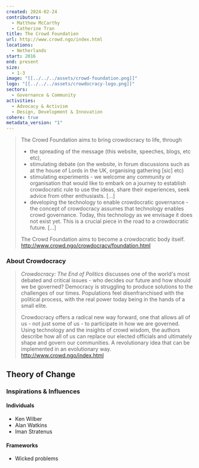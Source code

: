 ```yaml
---
created: 2024-02-24
contributors:
  - Matthew McCarthy
  - Catherine Tran
title: The Crowd Foundation
url: http://www.crowd.ngo/index.html
locations:
  - Netherlands
start: 2016
end: present
size:
  - 1-3
image: "[[../../../assets/crowd-foundation.png]]"
logo: "[[../../../assets/crowdocracy-logo.png]]"
sectors:
  - Governance & Community
activities:
  - Advocacy & Activism
  - Design, Development & Innovation
cohere: true
metadata_version: "1"
---
```

>The Crowd Foundation aims to bring crowdocracy to life, through
>
>- the spreading of the message (this website, speeches, blogs, etc etc),
>- stimulating debate (on the website, in forum discussions such as at the house of Lords in the UK, organising gathering [sic] etc)
>- stimulating experiments - we welcome any community or organisation that would like to embark on a journey to establish crowdocratic rule to use the ideas, share their experiences, seek advice from other enthusiasts. [...]
>- developing the technology to enable crowdocratic governance - the concept of crowdocracy assumes that technology enables crowd governance. Today, this technology as we envisage it does not exist yet. This is a crucial piece in the road to a crowdocratic future. [...]
>
>The Crowd Foundation aims to become a crowdocratic body itself.
http://www.crowd.ngo/crowdocracy/foundation.html
### About Crowdocracy

>*Crowdocracy: The End of Politics* discusses one of the world's most debated and critical issues - who decides our future and how should we be governed? Democracy is struggling to produce solutions to the challenges of our times. Populations feel disenfranchised with the political process, with the real power today being in the hands of a small elite.
>
>Crowdocracy offers a radical new way forward, one that allows all of us - not just some of us - to participate in how we are governed. Using technology and the insights of crowd wisdom, the authors describe how all of us can replace our elected officials and ultimately shape and govern our communities. A revolutionary idea that can be implemented in an evolutionary way.
http://www.crowd.ngo/index.html

## Theory of Change

### Inspirations & Influences

#### Individuals

- Ken Wilber  
- Alan Watkins  
- Iman Stratenus

#### Frameworks

- Wicked problems








